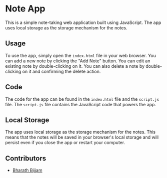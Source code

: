 # Note App

This is a simple note-taking web application built using JavaScript. The app uses local storage as the storage mechanism for the notes.

## Usage

To use the app, simply open the `index.html` file in your web browser. You can add a new note by clicking the "Add Note" button. You can edit an existing note by double-clicking on it. You can also delete a note by double-clicking on it and confirming the delete action.

## Code

The code for the app can be found in the `index.html` file and the `script.js` file. The `script.js` file contains the JavaScript code that powers the app.

## Local Storage

The app uses local storage as the storage mechanism for the notes. This means that the notes will be saved in your browser's local storage and will persist even if you close the app or restart your computer.

## Contributors

- [Bharath Bijjam](https://github.com/bharath-bijjam)

